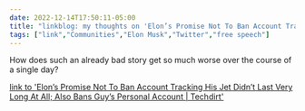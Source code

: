 ---date: 2022-12-14T17:50:11-05:00title: "linkblog: my thoughts on 'Elon’s Promise Not To Ban Account Tracking His Jet Didn’t Last Very Long At All; Also Bans Guy’s Personal Account | Techdirt'"tags: ["link","Communities","Elon Musk","Twitter","free speech"]---How does such an already bad story get so much worse over the course of a single day?   [link to 'Elon’s Promise Not To Ban Account Tracking His Jet Didn’t Last Very Long At All; Also Bans Guy’s Personal Account | Techdirt'](https://www.techdirt.com/2022/12/14/elons-promise-not-to-ban-account-tracking-his-jet-didnt-last-very-long-at-all-also-bans-guys-personal-account/)